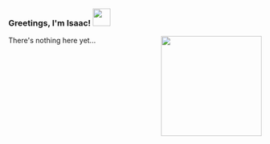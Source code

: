 <h3>Greetings, I'm Isaac! <img height=35 src="https://media.giphy.com/media/3ohs7USfMxH4QYwX5u/giphy.gif"></h3>
<img align="right" height=200 src="https://media.giphy.com/media/xT8qBhrlNooHBYR9f2/giphy.gif">
<p>There's nothing here yet...</p>
<!--
**newportion/newportion** is a ✨ _special_ ✨ repository because its `README.md` (this file) appears on your GitHub profile.

Here are some ideas to get you started:

- 🔭 I’m currently working on ...
- 🌱 I’m currently learning ...
- 👯 I’m looking to collaborate on ...
- 🤔 I’m looking for help with ...
- 💬 Ask me about ...
- 📫 How to reach me: ...
- 😄 Pronouns: ...
- ⚡ Fun fact: ...
-->

